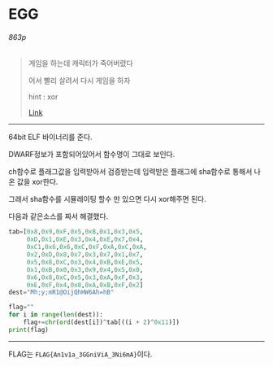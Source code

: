 # EGG

###### 863p

>게임을 하는데 캐릭터가 죽어버렸다
>
>어서 빨리 살려서 다시 게임을 하자
>
>hint : xor
>
>[Link](https://drive.google.com/uc?export=download&id=1fyapi8Y_YLIFlQLlXC35ajZOopv4R3sq)

------

64bit ELF 바이너리를 준다.

DWARF정보가 포함되어있어서 함수명이 그대로 보인다.

ch함수로 플래그값을 입력받아서 검증받는데 입력받은 플래그에 sha함수로 통해서 나온 값을 xor한다.

그래서 sha함수를 시뮬레이팅 할수 만 있으면 다시 xor해주면 된다.

다음과 같은소스를 짜서 해결했다.

```python
tab=[0x8,0x9,0xF,0x5,0xB,0x1,0x3,0x5,
     0xD,0x1,0xE,0x3,0x4,0xE,0x7,0x4,
     0xC1,0x6,0x6,0xC,0xF,0xA,0xC,0xA,
     0x2,0xD,0x8,0x7,0x3,0x7,0x1,0x7,
     0x5,0x8,0xC,0x3,0x4,0xB,0xE,0x5,
     0x1,0xB,0x0,0x3,0x9,0x4,0x5,0x0,
     0x6,0x8,0xC,0x5,0x3,0xA,0xF,0x3,
     0xE,0xF,0x4,0x8,0xA,0xB,0xF,0x2]
dest="Mh;y;mR1@OijQhHW6Ah=hB"

flag=""
for i in range(len(dest)):
    flag+=chr(ord(dest[i])^tab[((i + 2)^0x11)])
print(flag)
```

--------

FLAG는 `FLAG{An1v1a_3GGniViA_3Ni6mA}`이다.